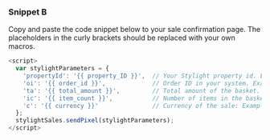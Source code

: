 ### Snippet B

Copy and paste the code snippet below to your sale confirmation page. The 
placeholders in the curly brackets should be replaced with your own macros. 

```js
<script>
  var stylightParameters = {
    'propertyId': '{{ property_ID }}',  // Your Stylight property id. Example: 'test12345'
    'oi': '{{ order_id }}',             // Order ID in your system. Example: 'abcde'
    'ta': '{{ total_amount }}',         // Total amount of the basket. Example: 10.5
    'ic': '{{ item_count }}',           // Number of items in the basket. Example: 2
    'c': '{{ currency }}'               // Currency of the sale: Example: 'USD'
  };
  stylightSales.sendPixel(stylightParameters);
</script>
```